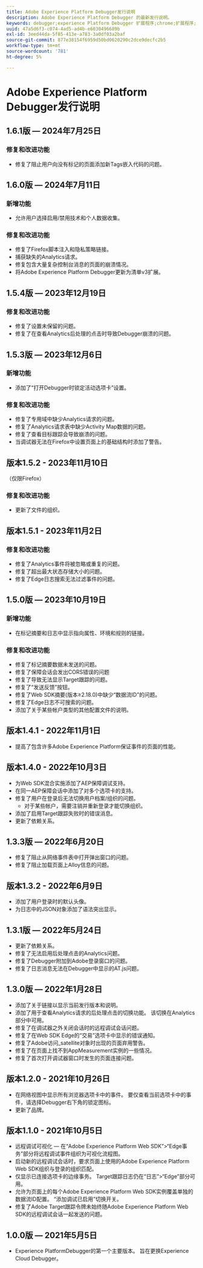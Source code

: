 ```yaml
---
title: Adobe Experience Platform Debugger发行说明
description: Adobe Experience Platform Debugger 的最新发行说明。
keywords: debugger;experience Platform Debugger 扩展程序;chrome;扩展程序;发行说明
uuid: 47a5d6f3-c074-4ad5-ad4b-e6030496689b
exl-id: 3eed44da-5f85-413e-a783-3a0df03a2baf
source-git-commit: 877e38154f6959d50bd0620290c2dce9decfc2b5
workflow-type: tm+mt
source-wordcount: '781'
ht-degree: 5%

---
```


# Adobe Experience Platform Debugger发行说明

## 1.6.1版 — 2024年7月25日

### 修复和改进功能

* 修复了阻止用户向没有标记的页面添加新Tags嵌入代码的问题。

## 1.6.0版 — 2024年7月11日

### 新增功能

* 允许用户选择启用/禁用技术和个人数据收集。

### 修复和改进功能

* 修复了Firefox脚本注入和隐私策略链接。
* 捕获缺失的Analytics请求。
* 修复包含大量复杂控制台消息的页面的崩溃情况。
* 将Adobe Experience Platform Debugger更新为清单v3扩展。

## 1.5.4版 — 2023年12月19日

### 修复和改进功能

* 修复了设置未保留的问题。
* 修复了在查看Analytics后处理的点击时导致Debugger崩溃的问题。

## 1.5.3版 — 2023年12月6日

### 新增功能

* 添加了“打开Debugger时锁定活动选项卡”设置。

### 修复和改进功能

* 修复了专用域中缺少Analytics请求的问题。
* 修复了Analytics请求表中缺少Activity Map数据的问题。
* 修复了查看目标跟踪会导致崩溃的问题。
* 当调试器无法在Firefox中设置页面上的基础结构时添加了警告。

## 版本1.5.2 - 2023年11月10日

（仅限Firefox）

### 修复和改进功能

* 更新了文件的组织。

## 版本1.5.1 - 2023年11月2日

### 修复和改进功能

* 修复了Analytics事件将被忽略或重复的问题。
* 修复了超出最大状态存储大小的问题。
* 修复了Edge日志搜索无法过滤事件的问题。

## 1.5.0版 — 2023年10月19日

### 新增功能

* 在标记摘要和日志中显示指向属性、环境和规则的链接。

### 修复和改进功能

* 修复了标记摘要数据未发送的问题。
* 修复了保障会话会发出CORS错误的问题
* 修复了导致无法显示Target跟踪的问题。
* 修复了“发送反馈”按钮。
* 修复了Web SDK摘要(版本≥2.18.0)中缺少“数据流ID”的问题。
* 修复了Edge日志不可搜索的问题。
* 添加了关于某些帐户类型的其他配置文件的说明。

## 版本1.4.1 - 2022年11月1日

* 提高了包含许多Adobe Experience Platform保证事件的页面的性能。

## 版本1.4.0 - 2022年10月3日

* 为Web SDK混合实施添加了AEP保障调试支持。
* 在同一AEP保障会话中添加了对多个选项卡的支持。
* 修复了用户在登录后无法切换用户档案/组织的问题。
   * 对于某些帐户，需要注销并重新登录才能切换组织。
* 添加了启用Target跟踪失败时的错误消息。
* 更新了依赖关系。

## 1.3.3版 — 2022年6月20日

* 修复了阻止从网络事件表中打开弹出窗口的问题。
* 修复了阻止加载页面上Alloy信息的问题。

## 版本1.3.2 - 2022年6月9日

* 添加了用户登录时的默认头像。
* 为日志中的JSON对象添加了语法突出显示。

## 1.3.1版 — 2022年5月24日

* 更新了依赖关系。
* 修复了无法启用后处理点击的Analytics问题。
* 修复了Debugger附加到Adobe登录窗口的问题。
* 修复了日志消息无法在Debugger中显示的AT.js问题。

## 1.3.0版 — 2022年1月28日

* 添加了关于链接以显示当前发行版本和说明。
* 添加了用于查看Analytics请求的后处理点击的切换功能。 该切换在Analytics部分中可用。
* 修复了在调试器之外关闭会话时的远程调试会话问题。
* 修复了在Web SDK Edge的“交易”选项卡中显示的错误通知。
* 修复了Adobe访问_satellite对象时出现的页面弃用警告。
* 修复了在页面上找不到AppMeasurement实例的一些情况。
* 修复了首次打开调试器窗口时发生的页面连接问题。

## 版本1.2.0 - 2021年10月26日

* 在网络视图中显示所有浏览器选项卡中的事件。 要仅查看当前选项卡中的事件，请选择Debugger右下角的锁定图标。
* 更新了品牌。

## 版本1.1.0 - 2021年10月5日

* 远程调试可视化 — 在“Adobe Experience Platform Web SDK”>“Edge事务”部分将远程调试事件组织为可视化流程图。
* 启动新的远程调试会话时，要求页面上使用的Adobe Experience Platform Web SDK组织与登录的组织匹配。
* 仅显示已连接选项卡的边缘事务。 Target跟踪日志仍在“日志”>“Edge”部分可用。
* 允许为页面上的每个Adobe Experience Platform Web SDK实例覆盖单独的数据流ID配置。 “添加调试已启用”切换开关。
* 修复了Adobe Target跟踪令牌未始终随Adobe Experience Platform Web SDK的远程调试会话一起发送的问题。

## 1.0.0版 — 2021年5月5日

* Experience PlatformDebugger的第一个主要版本。 旨在更换Experience Cloud Debugger。
